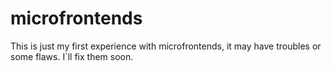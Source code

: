 ﻿# microfrontends
  This is just my first experience with microfrontends, it may have troubles or some flaws. I`ll fix them soon.
